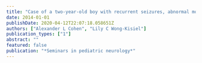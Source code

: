 ```yaml
---
title: "Case of a two-year-old boy with recurrent seizures, abnormal movements, and central hypoventilation"
date: 2014-01-01
publishDate: 2020-04-12T22:07:18.058651Z
authors: ["Alexander L Cohen", "Lily C Wong-Kisiel"]
publication_types: ["1"]
abstract: ""
featured: false
publication: "*Seminars in pediatric neurology*"
---
```


